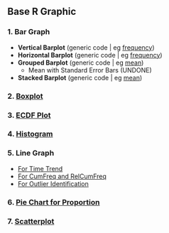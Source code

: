 ## Base R Graphic
### 1. Bar Graph
- **Vertical Barplot** (generic code | eg [frequency](../[SC]-Descriptive-Analytics/[SC]-Data-Visualisation/[SC]-Base-R-Graphic/[M]-Vertical-Barplot_Base-R.md))
- **Horizontal Barplot** (generic code | eg [frequency](../[SC]-Descriptive-Analytics/[SC]-Data-Visualisation/[SC]-Base-R-Graphic/[M]-Horizontal-Barplot_Base-R.md))
- **Grouped Barplot** (generic code | eg [mean](../[SC]-Descriptive-Analytics/[SC]-Data-Visualisation/[SC]-Base-R-Graphic/[M]-Grouped-Barplot_Base-R.md))
  - Mean with Standard Error Bars (UNDONE)
- **Stacked Barplot** (generic code | eg [mean](../[SC]-Descriptive-Analytics/[SC]-Data-Visualisation/[SC]-Base-R-Graphic/[M]-Stacked-Barplot_Base-R.md))
### 2. [Boxplot](../[SC]-Descriptive-Analytics/[SC]-Data-Visualisation/[SC]-Base-R-Graphic/[M]-Boxplot_Base-R.md)
### 3. [ECDF Plot](../[SC]-Descriptive-Analytics/[SC]-Data-Visualisation/[SC]-Base-R-Graphic/[M]-ECDF-Plot_Base-R.md)
### 4.  [Histogram](../[SC]-Descriptive-Analytics/[SC]-Data-Visualisation/[SC]-Base-R-Graphic/[M]-Histogram-&-Frequency-Table_Base-R.md)
### 5. Line Graph
- [For Time Trend](../[SC]-Descriptive-Analytics/[SC]-Data-Visualisation/[SC]-Base-R-Graphic/[M]-(Time-Trend)-Line-Graph_Base-R.md)
- [For CumFreq and RelCumFreq](../[SC]-Descriptive-Analytics/[SC]-Data-Visualisation/[SC]-Base-R-Graphic/[M]-(CumFreq-&-CumRelFreq)-Line-Graph_Base-R.md)
- [For Outlier Identification](../[SC]-Descriptive-Analytics/[SC]-Data-Visualisation/[SC]-Base-R-Graphic/[M]-(Outlier)-Line-Graph_Base-R.md)
### 6. [Pie Chart for Proportion](../[SC]-Descriptive-Analytics/[SC]-Data-Visualisation/[SC]-Base-R-Graphic/[M]-(Proportion)-Pie-Chart_Base-R.md)
### 7. [Scatterplot](../[SC]-Descriptive-Analytics/[SC]-Data-Visualisation/[SC]-Base-R-Graphic/[M]-Scatterplot_Base-R.md)
